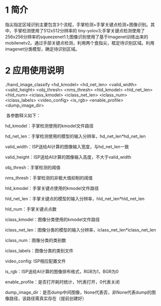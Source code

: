 # 1 简介

指尖指定区域识别主要包含3个流程，手掌检测+手掌关键点检测+图像识别。其中，手掌检测使用了512x512分辨率的 tiny-yolov3;手掌关键点检测使用了256x256分辨率的squeezenet1.1;图像识别使用了基于imagenet训练出来的mobilenetv2。通过手部关键点检测，利用两个食指尖，框定待识别区域。利用imagenet分类模型，确定待识别区域。

# 2 应用使用说明

./hand_image_classify <hd_kmodel> <hd_net_len> <valid_width> <valid_height> <obj_thresh> <nms_thresh> <hld_kmodel> <hld_net_len> <hld_num> <iclass_kmodel> <iclass_net_len> <iclass_num> <iclass_labels> <video_config> <is_rgb> <enable_profile> <dump_image_dir>

​    各参数释义如下：

hd_kmodel：手掌检测使用的kmodel文件路径

hd_net_len：手掌检测使用的模型的输入分辨率，hd_net_len*hd_net_len

valid_width：ISP送给AI计算的图像输入宽度，与hd_net_len一致

valid_height：ISP送给AI计算的图像输入高度，不大于valid_width

obj_thresh：手掌检测的阈值

nms_thresh：手掌检测的非极大值抑制的阈值

hld_kmodel：手掌关键点使用的kmodel文件路径

hld_net_len：手掌关键点的模型的输入分辨率，hld_net_len*hld_net_len

hld_num：手掌关键点点数

iclass_kmodel：图像分类使用的kmodel文件路径

iclass_net_len：图像分类的模型的输入分辨率，iclass_net_len*iclass_net_len

iclass_num：图像分类的类别数

iclass_labels：图像分类的类别文件

video_config: ISP相应配置文件

is_rgb：ISP送给AI计算的图像排布格式，RGB为1，BGR为0

enable_profile：是否打开耗时统计，1代表打开，0代表关闭

dump_image_dir：是否dump中间图像，None代表否，非None代表dump的图像路径，该路径需真实存在（提前创建好）